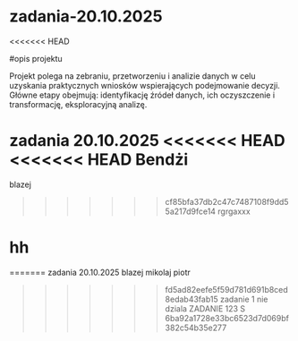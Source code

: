 # zadania-20.10.2025
<<<<<<< HEAD

#opis projektu

Projekt polega na zebraniu, przetworzeniu i analizie danych w celu uzyskania praktycznych
wniosków wspierających podejmowanie decyzji. Główne etapy obejmują: identyfikację źródeł
danych, ich oczyszczenie i transformację, eksploracyjną analizę.

zadania 20.10.2025
<<<<<<< HEAD
<<<<<<< HEAD
Bendżi
=======
blazej
>>>>>>> cf85bfa37db2c47c7487108f9dd55a217d9fce14
rgrgaxxx

hh
=======
=======
zadania 20.10.2025
blazej
mikolaj
piotr
>>>>>>> fd5ad82eefe5f59d781d691b8ced8edab43fab15
zadanie 1
nie dziala
ZADANIE 123 S
>>>>>>> 6ba92a1728e33bc6523d7d069bf382c54b35e277
